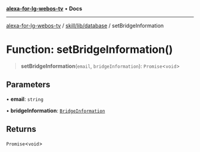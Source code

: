 [**alexa-for-lg-webos-tv**](../../../../README.md) • **Docs**

***

[alexa-for-lg-webos-tv](../../../../modules.md) / [skill/lib/database](../README.md) / setBridgeInformation

# Function: setBridgeInformation()

> **setBridgeInformation**(`email`, `bridgeInformation`): `Promise`\<`void`\>

## Parameters

• **email**: `string`

• **bridgeInformation**: [`BridgeInformation`](../type-aliases/BridgeInformation.md)

## Returns

`Promise`\<`void`\>
